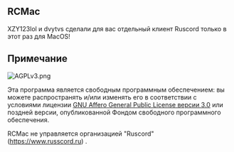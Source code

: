 ## RCMac

XZY123lol и dvytvs сделали для вас отдельный клиент Ruscord только в этот раз для MacOS!

## Примечание
![AGPLv3.png](https://github.com/dvytvs/Ruscord-linux-version/blob/main/.github/images/AGPLv3.png)

Эта программа является свободным программным обеспечением: вы можете распространять и/или изменять его в соответствии с условиями лицензии [GNU Affero General Public License версии 3.0](https://github.com/XZY18RUS/RCMac/blob/main/LICENSE) или поздней версии, опубликованной Фондом свободного программного обеспечения.

RCMac не управляется организацией "Ruscord" (https://www.russcord.ru) .
